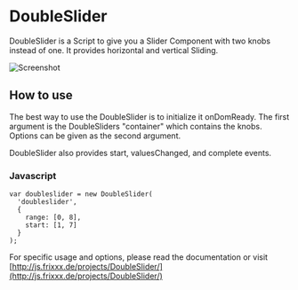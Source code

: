 DoubleSlider
=========

DoubleSlider is a Script to give you a Slider Component with two knobs instead of one. It provides horizontal and vertical Sliding.

![Screenshot](http://moo.medienpark.net/DoubleSlider/screen.png)

How to use
----------

The best way to use the DoubleSlider is to initialize it onDomReady. The first argument is the DoubleSliders "container" which contains the knobs. Options can be given as the second argument.

DoubleSlider also provides start, valuesChanged, and complete events.

### Javascript
    var doubleslider = new DoubleSlider(
      'doubleslider',
      {
        range: [0, 8],
        start: [1, 7]
      }
    );

For specific usage and options, please read the documentation or visit [http://js.frixxx.de/projects/DoubleSlider/](http://js.frixxx.de/projects/DoubleSlider/)